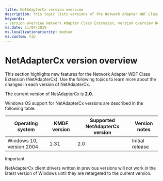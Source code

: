 ```yaml
---
title: NetAdapterCx version overview
description: This topic lists versions of the Network Adapter WDF Class Extension (NetAdapterCx).
keywords:
- Version overview Network Adapter Class Extension, version overview NetAdapterCx, version overview NetCx
ms.date: 11/04/2019
ms.localizationpriority: medium
ms.custom: Vib
---
```


# NetAdapterCx version overview

This section highlights new features for the Network Adapter WDF Class Extension (NetAdapterCx). Use the following topics to learn more about the changes in each version of NetAdapterCx.

The current version of NetAdapterCx is **2.0**.

Windows OS support for NetAdapterCx versions are described in the following table.

| Operating system | KMDF version | Supported NetAdapterCx version | Version notes |
| --- | --- | --- | --- |
| Windows 10, version 2004 | 1.31 | 2.0 | Initial release |

> [!IMPORTANT]
> NetAdapterCx client drivers written in previous versions will not work in the latest version of Windows until they are retargeted to the current version.

